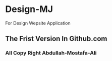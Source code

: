 # Design-MJ
For Design Wepsite Application
## The Frist Version In Github.com 
### All Copy Right Abdullah-Mostafa-Ali
